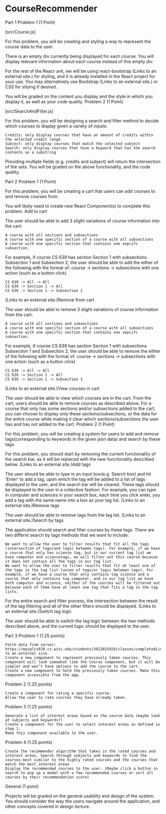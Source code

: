 # CourseRecommender

Part 1
Problem 1 (1 Point)

[src/Course.js]

For this problem, you will be creating and styling a way to represent the course data to the user.

There is an empty div currently being displayed for each course. You will display relevant information about each course instead of this empty div.

For the rest of the React unit, we will be using react-bootstrap (Links to an external site.) for styling, and it is already installed in the React project for your use. You may alternatively use Bootstrap (Links to an external site.) or CSS for stlying if desired.

You will be graded on the content you display and the style in which you display it, as well as your code quality.
Problem 2 (1 Point)

[src/SearchAndFilter.js] 

For this problem, you will be designing a search and filter method to decide which courses to display given a variety of inputs:

    Credits: only display courses that have an amount of credits within the selected credit range
    Subject: only display courses that match the selected subject
    Search: only display courses that have a keyword that has the search contents as a substring

Providing multiple fields (e.g. credits and subject) will return the intersection of the sets. You will be graded on the above functionality, and the code quality.

Part 2
Problem 1 (1 Point)

For this problem, you will be creating a cart that users can add courses to and remove courses from.

You will likely need to create new React Component(s) to complete this problem.
Add to cart

The user should be able to add 3 slight variations of course information into the cart:

    A course with all sections and subsections
    A course with one specific section of a course with all subsections
    A course with one specific section that contains one sepcifc subsection.

For example, if course CS 639 has section Section 1 with subsections Subsection 1 and Subsection 2, the user should be able to add the either of the following with the format of: course -> sections -> subsections with one action (such as a button click)

    CS 639 -> All -> All
    CS 639 -> Section 1 -> All
    CS 639 -> Section 1 -> Subsection 1

 (Links to an external site.)Remove from cart

The user should be able to remove 3 slight variations of course information from the cart:

    A course with all sections and subsections
    A course with one specific section of a course with all subsections
    A course with one specific section that contains one sepcifc subsection.

For example, if course CS 639 has section Section 1 with subsections Subsection 1 and Subsection 2, the user should be able to remove the either of the following with the format of: course -> sections -> subsections with one action (such as a button click)

    CS 639 -> All -> All
    CS 639 -> Section 1 -> All
    CS 639 -> Section 1 -> Subsection 1

 (Links to an external site.)View courses in cart

The user should be able to view which courses are in the cart. From the cart, users should be able to remove courses as described above. For a course that only has some sections and/or subsections added to the cart, you can choose to display only these sections/subsections, or the data for the entire course while making it clear which sections/subsections the user has and has not added to the cart.
Problem 2 (1 Point)

For this problem, you will be creating a system for users to add and remove tags(corresponding to keywords in the given json data) and search by these tags.

For this problem, you should start by removing the current functionality of the search bar, as it will be replaced with the new functionality described below.
 (Links to an external site.)Add tags

The user should be able to type in an input box(e.g. Search box) and hit 'Enter' to add a tag, upon which the tag will be added to a list of tags displayed to the user, and the search bar will be cleared. These tags should be displayed to the user in a collective fashion. For example, you can type in computer and sciences in your search box, each time you click enter, you add a tag with the same name into a box as your tag list.
 (Links to an external site.)Remove tags

The user should be able to remove tags from the tag list.
 (Links to an external site.)Search by tags

The application should search and filter courses by these tags. There are two differnt search by tags methods that we want to include:

    We want to allow the user to filter results that fit all the tags (intersection of tags/and logic between tags). For example, if we have a course that only has science tag, but in our current tag list we have computer and sciencetags, we will filter out this course because it does not contain all the tags in our tag list.
    We want to allow the user to filter results that fit at least one of the tags in the tag list (union of tags/or logic between tags). For example, if we have a course that only contains tag science and a course that only contains tag computer, and in our tag list we have both computer and science, neither of the courses will be filtered out because each of them have at least one tag that fits a tag in the tag lists.

For the entire search and filter process, the intersection between the result of the tag filtering and all of the other filters should be displayed.
 (Links to an external site.)Switch tag logic

The user should be able to switch the tag logic between the two methods described above, and the current logic should be displayed to the user.

Part 3
Problem 1 (1.25 points)

    Fetch data from server: https://mysqlcs639.cs.wisc.edu/students/5022025924/classes/completedLinks to an external site.
    Create a new component to represent previously taken courses. This component will look somewhat like the Course component, but it will be simpler and won’t have options to add the course to the cart.
    Create a new component to hold the previously taken courses. Make this component accessible from the app. 

 

Problem 2 (1.25 points)

    Create a component for rating a specific course.
    Allow the user to rate courses they have already taken.

 

Problem 3 (1.25 points)

    Generate a list of interest areas based on the course data (maybe look at subjects and keywords?)
    Create a component for the user to select interest areas as defined in step 1.
    Make this component available to the user.

 

Problem 4 (1.25 points)

    Create the recommender algorithm that takes in the rated courses and interest areas. Search through subjects and keywords to find the courses most similar to the highly rated courses and the courses that match the most interest areas
    Display the recommended courses to the user. (Maybe click a button in search to pop up a modal with a few recommended courses or sort all courses by their recommendation score)

 

General (1 point)

Projects will be graded on the general usability and design of the system. You should consider the way the users navigate around the application, and other concepts covered in design lecture.
